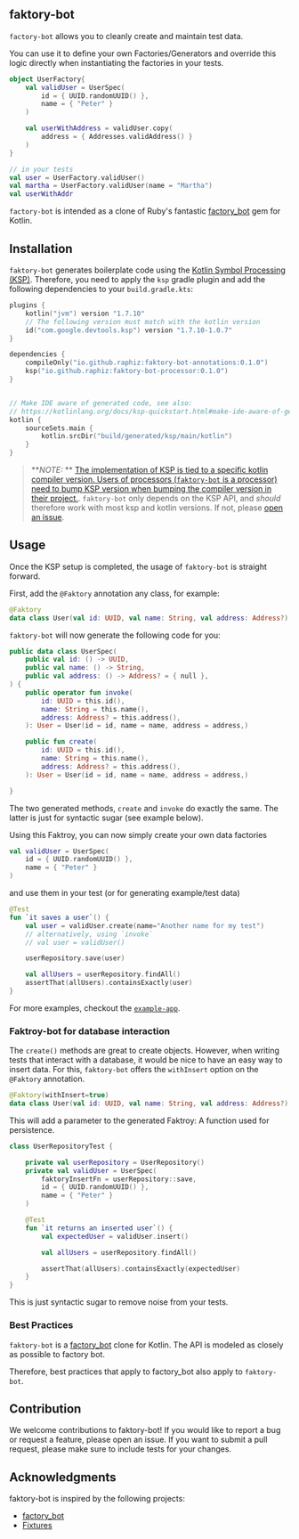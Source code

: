 ## faktory-bot

`factory-bot` allows you to cleanly create and maintain test data. 

You can use it to define your own Factories/Generators and override this logic directly when instantiating the factories in your tests.


```kotlin
object UserFactory{
    val validUser = UserSpec(
        id = { UUID.randomUUID() },
        name = { "Peter" }
    )

    val userWithAddress = validUser.copy(
        address = { Addresses.validAddress() }
    )
}

// in your tests
val user = UserFactory.validUser()
val martha = UserFactory.validUser(name = "Martha")
val userWithAddr
```

`factory-bot` is intended as a clone of Ruby's fantastic [factory_bot](https://github.com/thoughtbot/factory_bot) gem for Kotlin.


## Installation

`faktory-bot` generates boilerplate code using
the [Kotlin Symbol Processing (KSP)](https://kotlinlang.org/docs/ksp-overview.html). Therefore, you
need to apply the `ksp` gradle plugin and add the following dependencies to your `build.gradle.kts`:

```kotlin
plugins {
    kotlin("jvm") version "1.7.10"
    // The following version must match with the kotlin version
    id("com.google.devtools.ksp") version "1.7.10-1.0.7"
}

dependencies {
    compileOnly("io.github.raphiz:faktory-bot-annotations:0.1.0")
    ksp("io.github.raphiz:faktory-bot-processor:0.1.0")
}


// Make IDE aware of generated code, see also:
// https://kotlinlang.org/docs/ksp-quickstart.html#make-ide-aware-of-generated-code
kotlin {
    sourceSets.main {
        kotlin.srcDir("build/generated/ksp/main/kotlin")
    }
}
```

> **_NOTE:_
**  [The implementation of KSP is tied to a specific kotlin compiler version. Users of processors (`faktory-bot` is a processor) need to bump KSP version when bumping the compiler version in their project.](https://kotlinlang.org/docs/ksp-faq.html#how-to-upgrade-ksp). `faktory-bot`
> only depends on the KSP API, and _should_ therefore work with most ksp and kotlin versions. If not,
> please [open an issue](https://github.com/raphiz/faktory-bot/issues).

## Usage

Once the KSP setup is completed, the usage of `faktory-bot` is straight forward.

First, add the `@Faktory` annotation any class, for example:

```kotlin
@Faktory
data class User(val id: UUID, val name: String, val address: Address?)
```

`faktory-bot` will now generate the following code for you:

```kotlin
public data class UserSpec(
    public val id: () -> UUID,
    public val name: () -> String,
    public val address: () -> Address? = { null },
) {
    public operator fun invoke(
        id: UUID = this.id(),
        name: String = this.name(),
        address: Address? = this.address(),
    ): User = User(id = id, name = name, address = address,)

    public fun create(
        id: UUID = this.id(),
        name: String = this.name(),
        address: Address? = this.address(),
    ): User = User(id = id, name = name, address = address,)

}
```

The two generated methods, `create` and `invoke` do exactly the same. The latter is just for syntactic sugar (see example below).

Using this Faktroy, you can now simply create your own data factories

```kotlin
val validUser = UserSpec(
    id = { UUID.randomUUID() },
    name = { "Peter" }
)
```

and use them in your test (or for generating example/test data)

```kotlin
@Test
fun `it saves a user`() {
    val user = validUser.create(name="Another name for my test")
    // alternatively, using `invoke`
    // val user = validUser()

    userRepository.save(user)

    val allUsers = userRepository.findAll()
    assertThat(allUsers).containsExactly(user)
}
```

For more examples, checkout the [`example-app`](/example-app).

### Faktroy-bot for database interaction

The `create()` methods are great to create objects. However, when writing tests that interact with a database, it would be nice to have an easy way to insert data. For this, `faktory-bot` offers the `withInsert` option on the `@Faktory` annotation.

```kotlin
@Faktory(withInsert=true)
data class User(val id: UUID, val name: String, val address: Address?)
```

This will add a parameter to the generated Faktroy: A function used for persistence.

```kotlin
class UserRepositoryTest {

    private val userRepository = UserRepository()
    private val validUser = UserSpec(
        faktoryInsertFn = userRepository::save,
        id = { UUID.randomUUID() },
        name = { "Peter" }
    )

    @Test
    fun `it returns an inserted user`() {
        val expectedUser = validUser.insert()

        val allUsers = userRepository.findAll()

        assertThat(allUsers).containsExactly(expectedUser)
    }
}
```

This is just syntactic sugar to remove noise from your tests.

### Best Practices

`faktory-bot` is a [factory_bot](https://github.com/thoughtbot/factory_bot) clone for Kotlin. The API is modeled as closely as possible to factory bot.

Therefore, best practices that apply to factory_bot also apply to `faktory-bot`.

## Contribution

We welcome contributions to faktory-bot! If you would like to report a bug or request a feature,
please open an issue. If you want to submit a pull request, please make sure to include tests for
your changes.

## Acknowledgments

faktory-bot is inspired by the following projects:

- [factory_bot](https://github.com/thoughtbot/factory_bot)
- [Fixtures](https://github.com/bluegroundltd/fixtures)